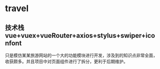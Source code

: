 # travel
## 技术栈 vue+vuex+vueRouter+axios+stylus+swiper+iconfont
只是模仿某某旅游网站的一个大的功能模块进行开发，涉及到的知识点非常全面，收获颇多。并且项目中对页面组件进行了拆分，更利于后期维护。